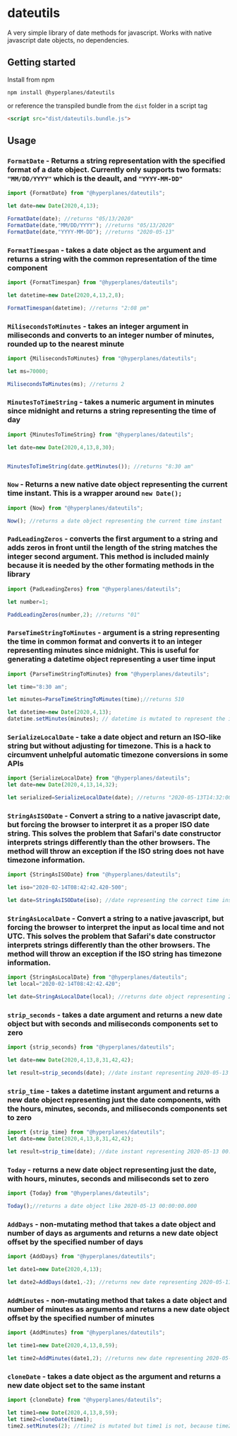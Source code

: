# dateutils
A very simple library of date methods for javascript. Works with native javascript date objects, no dependencies.

## Getting started
Install from npm
```shell
npm install @hyperplanes/dateutils
```

or reference the transpiled bundle from the `dist` folder in a script tag
```html
<script src="dist/dateutils.bundle.js">
```

## Usage

### `FormatDate` - Returns a string representation with the specified format of a date object. Currently only supports two formats: `"MM/DD/YYYY"` which is the deault, and `"YYYY-MM-DD"`

```js
import {FormatDate} from "@hyperplanes/dateutils";

let date=new Date(2020,4,13);

FormatDate(date); //returns "05/13/2020"
FormatDate(date,"MM/DD/YYYY"); //returns "05/13/2020"
FormatDate(date,"YYYY-MM-DD"); //returns "2020-05-13"
```

### `FormatTimespan` - takes a date object as the argument and returns a string with the common representation of the time component

```js
import {FormatTimespan} from "@hyperplanes/dateutils";

let datetime=new Date(2020,4,13,2,8);

FormatTimespan(datetime); //returns "2:08 pm"
```

### `MilisecondsToMinutes` - takes an integer argument in miliseconds and converts to an integer number of minutes, rounded up to the nearest minute

```js
import {MilisecondsToMinutes} from "@hyperplanes/dateutils";

let ms=70000;

MilisecondsToMinutes(ms); //returns 2
```

### `MinutesToTimeString` - takes a numeric argument in minutes since midnight and returns a string representing the time of day

```js
import {MinutesToTimeString} from "@hyperplanes/dateutils";

let date=new Date(2020,4,13,8,30);


MinutesToTimeString(date.getMinutes()); //returns "8:30 am"
```

### `Now` - Returns a new native date object representing the current time instant. This is a wrapper around `new Date();`

```js
import {Now} from "@hyperplanes/dateutils";

Now(); //returns a date object representing the current time instant
```

### `PadLeadingZeros` - converts the first argument to a string and adds zeros in front until the length of the string matches the integer second argument. This method is included mainly because it is needed by the other formating methods in the library

```js
import {PadLeadingZeros} from "@hyperplanes/dateutils";

let number=1;

PaddLeadingZeros(number,2); //returns "01"

```

### `ParseTimeStringToMinutes` - argument is a string representing the time in common format and converts it to an integer representing minutes since midnight. This is useful for generating a datetime object representing a user time input

```js
import {ParseTimeStringToMinutes} from "@hyperplanes/dateutils";

let time="8:30 am";

let minutes=ParseTimeStringToMinutes(time);//returns 510

let datetime=new Date(2020,4,13);
datetime.setMinutes(minutes); // datetime is mutated to represent the instant 2020-05-13 8:30 am

```

### `SerializeLocalDate` - take a date object and return an ISO-like string but without adjusting for timezone. This is a hack to circumvent unhelpful automatic timezone conversions in some APIs

```js
import {SerializeLocalDate} from "@hyperplanes/dateutils";
let date=new Date(2020,4,13,14,32);

let serialized=SerializeLocalDate(date); //returns "2020-05-13T14:32:00.000Z"
```

### `StringAsISODate` - Convert a string to a native javascript date, but forcing the browser to interpret it as a proper ISO date string. This solves the problem that Safari's date constructor interprets strings differently than the other browsers. The method will throw an exception if the ISO string does not have timezone information.

```js
import {StringAsISODate} from "@hyperplanes/dateutils";

let iso="2020-02-14T08:42:42.420-500";

let date=StringAsISODate(iso); //date representing the correct time instant. Javascript automatically adjusts for timezone
```

### `StringAsLocalDate` - Convert a string to a native javascript, but forcing the browser to interpret the input as local time and not UTC. This solves the problem that Safari's date constructor interprets strings differently than the other browsers. The method will throw an exception if the ISO string has timezone information.

```js
import {StringAsLocalDate} from "@hyperplanes/dateutils";
let local="2020-02-14T08:42:42.420";

let date=StringAsLocalDate(local); //returns date object representing 2020-02-14 8:42 am local time
```

### `strip_seconds` - takes a date argument and returns a new date object but with seconds and miliseconds components set to zero

```js
import {strip_seconds} from "@hyperplanes/dateutils";

let date=new Date(2020,4,13,8,31,42,42);

let result=strip_seconds(date); //date instant representing 2020-05-13 8:31:00.000
```

### `strip_time` - takes a datetime instant argument and returns a new date object representing just the date components, with the hours, minutes, seconds, and miliseconds components set to zero

```js
import {strip_time} from "@hyperplanes/dateutils";
let date=new Date(2020,4,13,8,31,42,42);

let result=strip_time(date); //date instant representing 2020-05-13 00:00:00.000
```

### `Today` - returns a new date object representing just the date, with hours, minutes, seconds and miliseconds set to zero

```js
import {Today} from "@hyperplanes/dateutils";

Today();//returns a date object like 2020-05-13 00:00:00.000

```

### `AddDays` - non-mutating method that takes a date object and number of days as arguments and returns a new date object offset by the specified number of days

```js
import {AddDays} from "@hyperplanes/dateutils";

let date1=new Date(2020,4,13);

let date2=AddDays(date1,-2); //returns new date representing 2020-05-11 without changing the value of date1
```

### `AddMinutes` - non-mutating method that takes a date object and number of minutes as arguments and returns a new date object offset by the specified number of minutes

```js
import {AddMinutes} from "@hyperplanes/dateutils";

let time1=new Date(2020,4,13,8,59);

let time2=AddMinutes(date1,2); //returns new date representing 2020-05-13 9:01 am without changing the value of time1
```

### `cloneDate` - takes a date object as the argument and returns a new date object set to the same instant

```js
import {cloneDate} from "@hyperplanes/dateutils";

let time1=new Date(2020,4,13,8,59);
let time2=cloneDate(time1);
time2.setMinutes(2); //time2 is mutated but time1 is not, because time2 is a reference to a different date object
```
